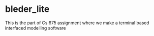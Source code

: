 # bleder_lite
This is the part of Cs 675 assignment where we make a terminal based interfaced modelling software
